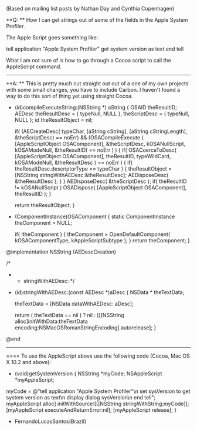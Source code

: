 (Based on mailing list posts by Nathan Day and Cynthia Copenhagen)

**Q: **
How I can get strings out of some of the fields in the Apple System Profiler.

The Apple Script goes something like:

    
tell application "Apple System Profiler"
    get system version as text
end tell


What I am not sure of is how to go through a Cocoa script to call the AppleScript command.

----

**A: **
This is pretty much cut straight out out of a one of my own projects 
with some small changes, you have to include Carbon. I haven't found a 
way to do this sort of thing yet using straight Cocoa. 

    
+ (id)compileExecuteString:(NSString *) aString
{
	OSAID			theResultID;
	AEDesc			theResultDesc = { typeNull, NULL },
					theScriptDesc = { typeNull, NULL };
	id				theResultObject = nil;

	if( (AECreateDesc( typeChar, [aString cString], [aString 
cStringLength], &theScriptDesc) ==  noErr) && (OSACompileExecute
( [AppleScriptObject OSAComponent], &theScriptDesc, kOSANullScript, 
kOSAModeNull, &theResultID) ==  noErr ) )
	{
		if( OSACoerceToDesc( [AppleScriptObject OSAComponent], 
theResultID, typeWildCard, kOSAModeNull, &theResultDesc ) == noErr )
		{
			if( theResultDesc.descriptorType == typeChar )
			{
				theResultObject = [NSString stringWithAEDesc:&theResultDesc];
				AEDisposeDesc( &theResultDesc );
			}
		}
		AEDisposeDesc( &theScriptDesc );
		if( theResultID != kOSANullScript )
			OSADispose( [AppleScriptObject OSAComponent], theResultID );
	}
	
	return theResultObject;
}

+ (ComponentInstance)OSAComponent
{
	static ComponentInstance		theComponent = NULL;
	
	if( !theComponent )
	{
		theComponent = OpenDefaultComponent( kOSAComponentType, 
kAppleScriptSubtype );
	}
	return theComponent;
}

@implementation NSString (AEDescCreation)

/*
  * + stringWithAEDesc:
  */
+ (id)stringWithAEDesc:(const AEDesc *)aDesc
{
	NSData			* theTextData;
	
	theTextData = [NSData dataWithAEDesc: aDesc];
	
	return ( theTextData == nil ) ? nil : [[[NSString 
alloc]initWithData:theTextData encoding:NSMacOSRomanStringEncoding] 
autorelease];
}

@end



----
====
To use the AppleScript above use the following code (Cocoa, Mac OS X 10.2 and above):

    

- (void)getSystemVersion
{
 NSString *myCode;
 NSAppleScript *myAppleScript;

 myCode = @"tell application \"Apple System Profiler\"\n set sysVersion to get system version as text\n display dialog sysVersion\n end tell";
 myAppleScript alloc] initWithSource:[[[NSString stringWithString:myCode]];
 [myAppleScript executeAndReturnError:nil];
 [myAppleScript release];
}


- FernandoLucasSantos(Brazil)
